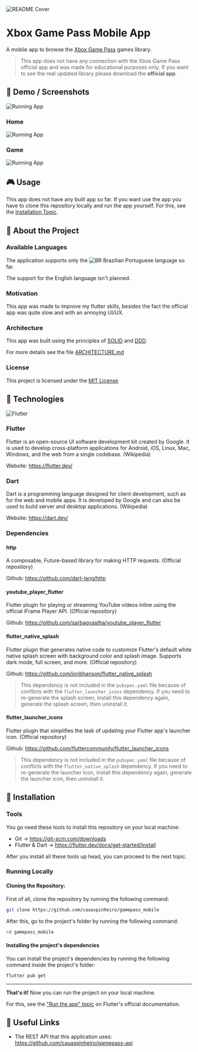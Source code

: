 ![README Cover](/.github/cover.png)

# Xbox Game Pass Mobile App

A mobile app to browse the [Xbox Game Pass](https://www.xbox.com/en-us/xbox-game-pass) games library.

> This app does not have any connection with the Xbox Game Pass official app and was made for educational purposes only. If you want to see the real updated library please download the **official app**.

## :iphone: Demo / Screenshots

![Running App](.github/screen.gif)

### Home

![Running App](.github/home.png)

### Game

![Running App](.github/game.png)

## :video_game: Usage

This app does not have any built app so far. If you want use the app you have to clone this repository locally and run the app yourself. For this, see the [Installation Topic](#construction_worker-installation).

## :page_facing_up: About the Project

### Available Languages

The application supports only the ![BR](/.github/BR.png) Brazilian Portuguese language so far.

The support for the English language isn't planned.

### Motivation

This app was made to improve my flutter skills, besides the fact the official app was quite slow and with an annoying UI/UX.

### Architecture

This app was built using the principles of [SOLID](https://en.wikipedia.org/wiki/SOLID) and [DDD](https://en.wikipedia.org/wiki/Domain-driven_design).

For more details see the file [ARCHITECTURE.md](ARCHITECTURE.md)

### License

This project is licensed under the [MIT License](LICENSE)

## :test_tube: Technologies

![Flutter](https://www.4xtreme.com/wp-content/uploads/2020/03/fluttericon.png)

### Flutter

Flutter is an open-source UI software development kit created by Google. It is used to develop cross-platform applications for Android, iOS, Linux, Mac, Windows, and the web from a single codebase. (Wikipedia)

Website: https://flutter.dev/

### Dart

Dart is a programming language designed for client development, such as for the web and mobile apps. It is developed by Google and can also be used to build server and desktop applications. (Wikipedia)

Website: https://dart.dev/

### Dependencies

#### http

A composable, Future-based library for making HTTP requests. (Official repository)

Github: https://github.com/dart-lang/http

#### youtube_player_flutter

Flutter plugin for playing or streaming YouTube videos inline using the official iFrame Player API. (Official repository)

Github: https://github.com/sarbagyastha/youtube_player_flutter

#### flutter_native_splash

Flutter plugin that generates native code to customize Flutter's default white native splash screen with background color and splash image. Supports dark mode, full screen, and more. (Official repository)

Github: https://github.com/jonbhanson/flutter_native_splash

> This dependency is not included in the `pubspec.yaml` file because of conflicts with the `flutter_launcher_icons` dependency. If you need to re-generate the splash screen, install this dependency again, generate the splash screen, then uninstall it.

#### flutter_launcher_icons

Flutter plugin that simplifies the task of updating your Flutter app's launcher icon. (Official repository)

Github: https://github.com/fluttercommunity/flutter_launcher_icons

> This dependency is not included in the `pubspec.yaml` file because of conflicts with the `flutter_native_splash` dependency. If you need to re-generate the launcher icon, install this dependency again, generate the launcher icon, then uninstall it.

## :construction_worker: Installation

### Tools

You go need these tools to install this repository on your local machine:

- Git -> https://git-scm.com/downloads
- Flutter & Dart -> https://flutter.dev/docs/get-started/install

After you install all these tools up head, you can proceed to the next topic.

### Running Locally

#### Cloning the Repository:

First of all, clone the repository by running the following command:

```bash
git clone https://github.com/cauaspinheiro/gamepass_mobile
```

After this, go to the project's folder by running the following command:

```bash
cd gamepass_mobile
```

#### Installing the project's dependencies

You can install the project's dependencies by running the following command inside the project's folder:

```bash
flutter pub get
```

---

**That's it!** Now you can run the project on your local machine.

For this, see the ["Run the app" topic](https://flutter.dev/docs/get-started/test-drive?tab=terminal) on Flutter's official documentation.

## :link: Useful Links

- The REST API that this application uses: https://github.com/cauaspinheiro/gamepass-api
